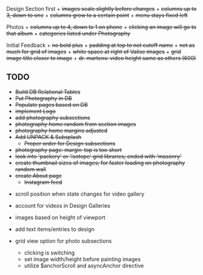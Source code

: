 Design Section first
	+ ~~images scale slightly before changes~~
	+ ~~columns up to 3, down to one~~
	+ ~~columns grow to a certain point~~
	+ ~~menu stays fixed left~~

Photos
	+ ~~columns up to 4, down to 1 on phone~~
	+ ~~clicking an image will go to that album~~
	+ ~~categories listed under Photography~~

Initial Feedback
	+ ~~no bold plus~~
	+ ~~padding at top to not cutoff name~~
	+ ~~not as much for grid of images~~
	+ ~~white space at right of Valise images~~
	+ ~~grid image title closer to image~~
	+ ~~dr. martens: video height same as others (600)~~


TODO
----------

+ ~~Build DB Relational Tables~~
+ ~~Put Photography in DB~~
+ ~~Populate pages based on DB~~
+ ~~implement Logo~~
+ ~~add photography subsections~~
+ ~~photography home random from section images~~
+ ~~photography home margins adjusted~~
+ ~~Add UNPACK & Subsplash~~
	+ ~~Proper order for Design subsections~~
+ ~~photography page: margin-top is too short~~
+ ~~look into 'packery' or 'isotope' grid libraries; ended with 'masonry'~~
+ ~~create thumbnail sizes of images; for faster loading on photography random wall~~
+ ~~create About page~~
	+ ~~Instagram feed~~

- scroll position when state changes for video gallery
- account for videos in Design Galleries
- images based on height of viewport
- add text items/entries to design

- grid view option for photo subsections
	- clicking is switching
	- set image width/height before painting images
	- utilize $anchorScroll and asyncAnchor directive
